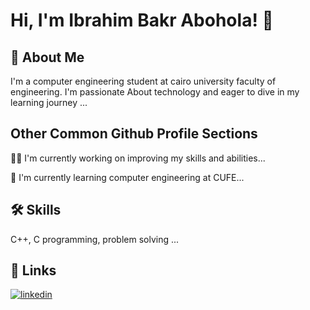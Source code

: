 
# Hi, I'm Ibrahim Bakr Abohola! 👋


## 🚀 About Me
I'm a computer engineering student at cairo university faculty of engineering. I'm passionate About technology and eager to dive in my learning journey  ...


## Other Common Github Profile Sections
👩‍💻 I'm currently working on improving my skills and abilities...

🧠 I'm currently learning computer engineering at CUFE...





## 🛠 Skills
C++, C programming, problem solving ...


## 🔗 Links

[![linkedin](https://img.shields.io/badge/linkedin-0A66C2?style=for-the-badge&logo=linkedin&logoColor=white)](https://www.linkedin.com/Ibrahimabohola)

  
